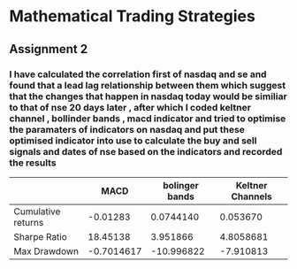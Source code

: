 # Mathematical Trading Strategies

## Assignment 2

### I have calculated the correlation first of nasdaq and se and found that a lead lag relationship between them which suggest that the changes that happen in nasdaq today would be similiar to that of nse 20 days later , after which I coded keltner channel , bollinder bands , macd  indicator and tried to optimise the paramaters of indicators on nasdaq and put these optimised indicator into use to calculate the buy and sell signals and dates of nse based on the indicators and recorded the results 
|                    | MACD       |bolinger bands|  Keltner Channels  
|--------------------|------------|--------------|------------------|
| Cumulative returns | -0.01283   |  0.0744140   |  0.053670        | 
| Sharpe Ratio       |  18.45138  |  3.951866    |  4.8058681       | 
| Max Drawdown       | -0.7014617 | -10.996822   |  -7.910813       |





